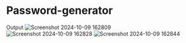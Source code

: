 # Password-generator
Output
![Screenshot 2024-10-09 162809](https://github.com/user-attachments/assets/1d78dc29-83e3-4373-8007-ea1bfb4c05c6)
![Screenshot 2024-10-09 162828](https://github.com/user-attachments/assets/da2f14ef-79b9-4539-9b5c-6d4614727958)
![Screenshot 2024-10-09 162844](https://github.com/user-attachments/assets/2e8abf67-4574-4ad7-b594-4c6b329e2218)
